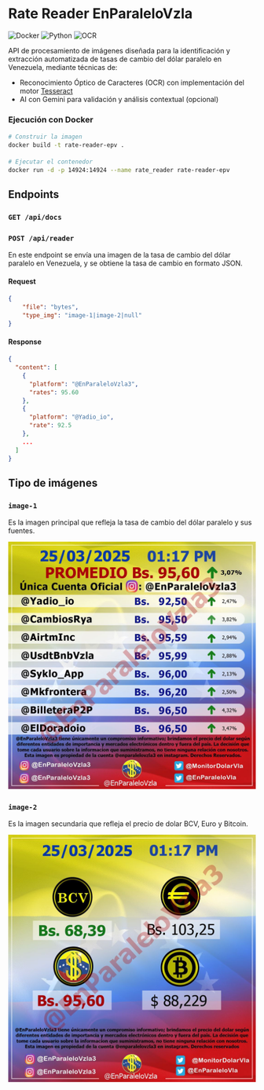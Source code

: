 # Rate Reader EnParaleloVzla

![Docker](https://img.shields.io/badge/Docker-2CA5E0?style=for-the-badge&logo=docker&logoColor=white)
![Python](https://img.shields.io/badge/Python-3776AB?style=for-the-badge&logo=python&logoColor=white)
![OCR](https://img.shields.io/badge/OCR-4285F4?style=for-the-badge&logo=tesseract&logoColor=white)

API de procesamiento de imágenes diseñada para la identificación y extracción automatizada de tasas de cambio del dólar paralelo en Venezuela, mediante técnicas de:

- Reconocimiento Óptico de Caracteres (OCR) con implementación del motor [Tesseract](https://github.com/tesseract-ocr/tesseract)
- AI con Gemini para validación y análisis contextual (opcional)

### Ejecución con Docker
```bash
# Construir la imagen
docker build -t rate-reader-epv .

# Ejecutar el contenedor
docker run -d -p 14924:14924 --name rate_reader rate-reader-epv
```

## Endpoints

### `GET /api/docs`

### `POST /api/reader`

En este endpoint se envía una imagen de la tasa de cambio del dólar paralelo en Venezuela, y se obtiene la tasa de cambio en formato JSON.

#### Request

```json
{
    "file": "bytes",
    "type_img": "image-1|image-2|null"
}
```

#### Response
    
```json
{
  "content": [
    {
      "platform": "@EnParaleloVzla3",
      "rates": 95.60
    },
    {
      "platform": "@Yadio_io",
      "rate": 92.5
    },
    ...
  ]
}
```

## Tipo de imágenes

### `image-1`

Es la imagen principal que refleja la tasa de cambio del dólar paralelo y sus fuentes.

![](images/image-1.png)

### `image-2`

Es la imagen secundaria que refleja el precio de dolar BCV, Euro y Bitcoin.

![](images/image-2.png)